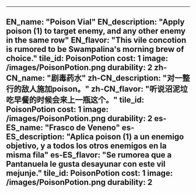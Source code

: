 ---

EN_name: "Poison Vial"
EN_description: "Apply poison (1) to target enemy, and any other enemy in the same row"
EN_flavor: "This vile concotion is rumored to be Swampalina's morning brew of choice."
tile_id: PoisonPotion
cost: 1
image: /images/PoisonPotion.png
durability: 2
zh-CN_name: "剧毒药水"
zh-CN_description: "对一整行的敌人施加poison。"
zh-CN_flavor: "听说沼泥垃吃早餐的时候会来上一瓶这个。"
tile_id: PoisonPotion
cost: 1
image: /images/PoisonPotion.png
durability: 2
es-ES_name: "Frasco de Veneno"
es-ES_description: "Aplica poison (1) a un enemigo objetivo, y a todos los otros enemigos en la misma fila"
es-ES_flavor: "Se rumorea que a Pantanuela le gusta desayunar con este vil mejunje."
tile_id: PoisonPotion
cost: 1
image: /images/PoisonPotion.png
durability: 2
---